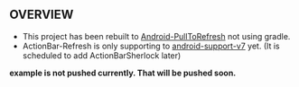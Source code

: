 ## OVERVIEW

- This project has been rebuilt to [Android-PullToRefresh](https://github.com/chrisbanes/Android-PullToRefresh) not using gradle.
- ActionBar-Refresh is only supporting to [android-support-v7](http://developer.android.com/tools/support-library/setup.html#libs-with-res) yet. (It is scheduled to add ActionBarSherlock later)

__example is not pushed currently. That will be pushed soon.__
